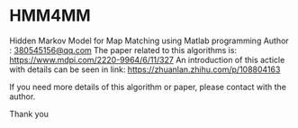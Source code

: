 # HMM4MM
Hidden Markov Model for Map Matching using Matlab programming
Author : 380545156@qq.com
The paper related to this algorithms is: https://www.mdpi.com/2220-9964/6/11/327
An introduction of this acticle with details can be seen in link: https://zhuanlan.zhihu.com/p/108804163

If you need more details of this algorithm or paper, please contact with the author.

Thank you



